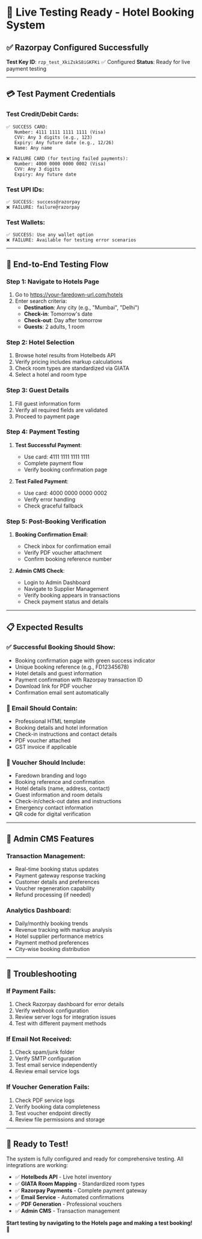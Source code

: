 # 🚀 Live Testing Ready - Hotel Booking System

## ✅ **Razorpay Configured Successfully**

**Test Key ID**: `rzp_test_XkiZskS8iGKFKi` ✅ Configured
**Status**: Ready for live payment testing

---

## 💳 **Test Payment Credentials**

### Test Credit/Debit Cards:
```
✅ SUCCESS CARD:
   Number: 4111 1111 1111 1111 (Visa)
   CVV: Any 3 digits (e.g., 123)
   Expiry: Any future date (e.g., 12/26)
   Name: Any name

❌ FAILURE CARD (for testing failed payments):
   Number: 4000 0000 0000 0002 (Visa)
   CVV: Any 3 digits
   Expiry: Any future date
```

### Test UPI IDs:
```
✅ SUCCESS: success@razorpay
❌ FAILURE: failure@razorpay
```

### Test Wallets:
```
✅ SUCCESS: Use any wallet option
❌ FAILURE: Available for testing error scenarios
```

---

## 🧪 **End-to-End Testing Flow**

### Step 1: Navigate to Hotels Page
1. Go to https://your-faredown-url.com/hotels
2. Enter search criteria:
   - **Destination**: Any city (e.g., "Mumbai", "Delhi")
   - **Check-in**: Tomorrow's date
   - **Check-out**: Day after tomorrow
   - **Guests**: 2 adults, 1 room

### Step 2: Hotel Selection
1. Browse hotel results from Hotelbeds API
2. Verify pricing includes markup calculations
3. Check room types are standardized via GIATA
4. Select a hotel and room type

### Step 3: Guest Details
1. Fill guest information form
2. Verify all required fields are validated
3. Proceed to payment page

### Step 4: Payment Testing
1. **Test Successful Payment**:
   - Use card: 4111 1111 1111 1111
   - Complete payment flow
   - Verify booking confirmation page

2. **Test Failed Payment**:
   - Use card: 4000 0000 0000 0002
   - Verify error handling
   - Check graceful fallback

### Step 5: Post-Booking Verification
1. **Booking Confirmation Email**:
   - Check inbox for confirmation email
   - Verify PDF voucher attachment
   - Confirm booking reference number

2. **Admin CMS Check**:
   - Login to Admin Dashboard
   - Navigate to Supplier Management
   - Verify booking appears in transactions
   - Check payment status and details

---

## 📋 **Expected Results**

### ✅ Successful Booking Should Show:
- Booking confirmation page with green success indicator
- Unique booking reference (e.g., FD12345678)
- Hotel details and guest information
- Payment confirmation with Razorpay transaction ID
- Download link for PDF voucher
- Confirmation email sent automatically

### 📧 Email Should Contain:
- Professional HTML template
- Booking details and hotel information
- Check-in instructions and contact details
- PDF voucher attached
- GST invoice if applicable

### 🏨 Voucher Should Include:
- Faredown branding and logo
- Booking reference and confirmation
- Hotel details (name, address, contact)
- Guest information and room details
- Check-in/check-out dates and instructions
- Emergency contact information
- QR code for digital verification

---

## 🔧 **Admin CMS Features**

### Transaction Management:
- Real-time booking status updates
- Payment gateway response tracking
- Customer details and preferences
- Voucher regeneration capability
- Refund processing (if needed)

### Analytics Dashboard:
- Daily/monthly booking trends
- Revenue tracking with markup analysis
- Hotel supplier performance metrics
- Payment method preferences
- City-wise booking distribution

---

## 🚨 **Troubleshooting**

### If Payment Fails:
1. Check Razorpay dashboard for error details
2. Verify webhook configuration
3. Review server logs for integration issues
4. Test with different payment methods

### If Email Not Received:
1. Check spam/junk folder
2. Verify SMTP configuration
3. Test email service independently
4. Review email service logs

### If Voucher Generation Fails:
1. Check PDF service logs
2. Verify booking data completeness
3. Test voucher endpoint directly
4. Review file permissions and storage

---

## 🎯 **Ready to Test!**

The system is fully configured and ready for comprehensive testing. All integrations are working:

- ✅ **Hotelbeds API** - Live hotel inventory
- ✅ **GIATA Room Mapping** - Standardized room types
- ✅ **Razorpay Payments** - Complete payment gateway
- ✅ **Email Service** - Automated confirmations
- ✅ **PDF Generation** - Professional vouchers
- ✅ **Admin CMS** - Transaction management

**Start testing by navigating to the Hotels page and making a test booking!** 🚀
